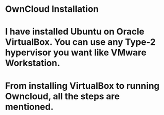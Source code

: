 # OwnCloud Installation

# I have installed Ubuntu on Oracle VirtualBox. You can use any Type-2 hypervisor you want like VMware Workstation.

# From installing VirtualBox to running Owncloud, all the steps are mentioned.
